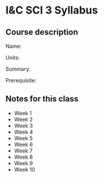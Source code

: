 # I&C SCI 3 Syllabus

## Course description

Name:

Units:

Summary:

Prerequisite:

## Notes for this class

- Week 1
- Week 2
- Week 3
- Week 4
- Week 5
- Week 6
- Week 7
- Week 8
- Week 9
- Week 10